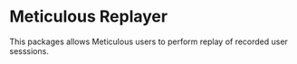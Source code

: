 # Meticulous Replayer

This packages allows Meticulous users to perform replay of recorded user
sesssions.
